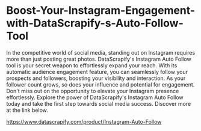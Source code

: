 # Boost-Your-Instagram-Engagement-with-DataScrapify-s-Auto-Follow-Tool

In the competitive world of social media, standing out on Instagram requires more than just posting great photos. DataScrapify's Instagram Auto Follow tool is your secret weapon to effortlessly expand your reach. With its automatic audience engagement feature, you can seamlessly follow your prospects and followers, boosting your visibility and interaction. As your follower count grows, so does your influence and potential for engagement. Don't miss out on the opportunity to elevate your Instagram presence effortlessly. Explore the power of DataScrapify's Instagram Auto Follow today and take the first step towards social media success. Discover more at the link below.

https://www.datascrapify.com/product/Instagram-Auto-Follow
